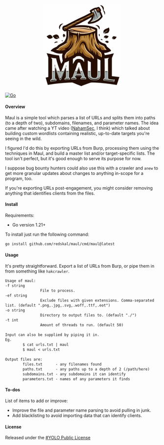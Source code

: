 <p align="center"><a href="https://github.com/redskal/maul"><img alt="Maul Logo" src="assets/logo.png" width="50%" /></a></p>

[![Go](https://goreportcard.com/badge/github.com/redskal/maul)](https://goreportcard.com/report/github.com/redskal/maul) 

#### Overview
Maul is a simple tool which parses a list of URLs and splits them into paths (to a depth of two), subdomains, filenames, and parameter names. The idea came after watching a YT video ([NahamSec](https://twitter.com/NahamSec), I think) which talked about building custom wordlists containing realistic, up-to-date targets you're seeing in the wild.

I figured I'd do this by exporting URLs from Burp, processing them using the techniques in Maul, and build a master list and/or target-specific lists. The tool isn't perfect, but it's good enough to serve its purpose for now.

I suppose bug bounty hunters could also use this with a crawler and `anew` to get more granular updates about changes to anything in-scope for a program, too.

If you're exporting URLs post-engagement, you might consider removing anything that identifies clients from the files.

#### Install
Requirements:
- Go version 1.21+

To install just run the following command:

```bash
go install github.com/redskal/maul/cmd/maul@latest
```

#### Usage
It's pretty straightforward. Export a list of URLs from Burp, or pipe them in from something like `hakcrawler`.
```
Usage of maul:
-f string
                File to process.
-ef string
                Exclude files with given extensions. Comma-separated list. (default ".png,.jpg,.svg,.woff,.ttf,.eot")
-o string
                Directory to output files to. (default "./")
-t int
                Amount of threads to run. (default 50)

Input can also be supplied by piping it in.
Eg.
        $ cat urls.txt | maul
        $ maul < urls.txt

Output files are:
        files.txt      - any filenames found
        paths.txt      - any paths up to a depth of 2 (/path/here)
        subdomains.txt - any subdomains it can identify
        parameters.txt - names of any parameters it finds
```

#### To-dos
List of items to add or improve:
- Improve the file and parameter name parsing to avoid pulling in junk.
- Add blacklisting to avoid importing data that can identify clients.

#### License
Released under the [#YOLO Public License](https://github.com/YOLOSecFW/YoloSec-Framework/blob/master/YOLO%20Public%20License)